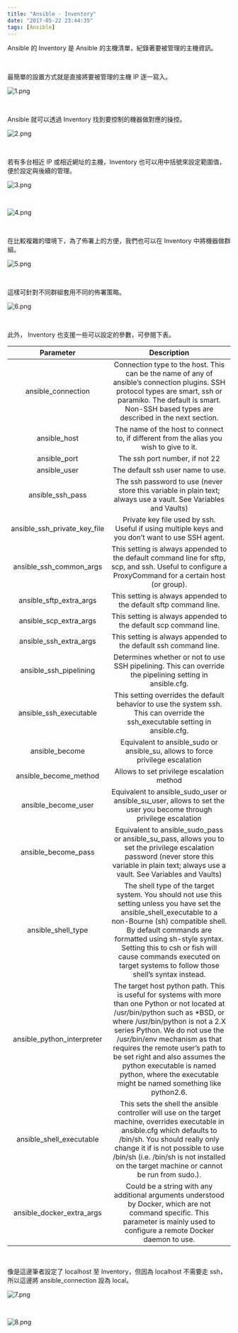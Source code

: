 ```yaml
---
title: "Ansible - Inventory"
date: "2017-05-22 23:44:35"
tags: [Ansible]
---
```



Ansible 的 Inventory 是 Ansible 的主機清單，紀錄著要被管理的主機資訊。  

<!-- More -->

<br/>


最簡單的設置方式就是直接將要被管理的主機 IP 逐一寫入。  

![1.png](1.png)

<br/>


Ansible 就可以透過 Inventory 找到要控制的機器做對應的操控。  

![2.png](2.png)

<br/>


若有多台相近 IP 或相近網址的主機，Inventory 也可以用中括號來設定範圍值，便於設定與後續的管理。  

![3.png](3.png)

<br/>


![4.png](4.png)

<br/>


在比較複雜的環境下，為了佈署上的方便，我們也可以在 Inventory 中將機器做群組。  

![5.png](5.png)

<br/>


這樣可針對不同群組套用不同的佈署策略。  

![6.png](6.png)

<br/>


此外， Inventory 也支援一些可以設定的參數，可參閱下表。  

| Parameter | Description | 
|:-------------:|:-------------:|
| ansible_connection | Connection type to the host. This can be the name of any of ansible’s connection plugins. SSH protocol types are smart, ssh or paramiko. The default is smart. Non-SSH based types are described in the next section. |
| ansible_host | The name of the host to connect to, if different from the alias you wish to give to it. |
| ansible_port | The ssh port number, if not 22 |
| ansible_user | The default ssh user name to use. |
| ansible_ssh_pass | The ssh password to use (never store this variable in plain text; always use a vault. See Variables and Vaults) |
| ansible_ssh_private_key_file | Private key file used by ssh. Useful if using multiple keys and you don’t want to use SSH agent. |
| ansible_ssh_common_args | This setting is always appended to the default command line for sftp, scp, and ssh. Useful to configure a ProxyCommand for a certain host (or group). |
| ansible_sftp_extra_args | This setting is always appended to the default sftp command line. |
| ansible_scp_extra_args | This setting is always appended to the default scp command line. |
| ansible_ssh_extra_args | This setting is always appended to the default ssh command line. |
| ansible_ssh_pipelining | Determines whether or not to use SSH pipelining. This can override the pipelining setting in ansible.cfg. |
| ansible_ssh_executable | This setting overrides the default behavior to use the system ssh. This can override the ssh_executable setting in ansible.cfg. |
| ansible_become | Equivalent to ansible_sudo or ansible_su, allows to force privilege escalation |
| ansible_become_method | Allows to set privilege escalation method |
| ansible_become_user | Equivalent to ansible_sudo_user or ansible_su_user, allows to set the user you become through privilege escalation |
| ansible_become_pass | Equivalent to ansible_sudo_pass or ansible_su_pass, allows you to set the privilege escalation password (never store this variable in plain text; always use a vault. See Variables and Vaults) |
| ansible_shell_type | The shell type of the target system. You should not use this setting unless you have set the ansible_shell_executable to a non-Bourne (sh) compatible shell. By default commands are formatted using sh-style syntax. Setting this to csh or fish will cause commands executed on target systems to follow those shell’s syntax instead. |
| ansible_python_interpreter | The target host python path. This is useful for systems with more than one Python or not located at /usr/bin/python such as *BSD, or where /usr/bin/python is not a 2.X series Python. We do not use the /usr/bin/env mechanism as that requires the remote user’s path to be set right and also assumes the python executable is named python, where the executable might be named something like python2.6. |
| ansible_shell_executable | This sets the shell the ansible controller will use on the target machine, overrides executable in ansible.cfg which defaults to /bin/sh. You should really only change it if is not possible to use /bin/sh (i.e. /bin/sh is not installed on the target machine or cannot be run from sudo.). |
| ansible_docker_extra_args | Could be a string with any additional arguments understood by Docker, which are not command specific. This parameter is mainly used to configure a remote Docker daemon to use. |

<br/>


像是這邊筆者設定了 localhost 至 Inventory，但因為 localhost 不需要走 ssh，所以這邊將 ansible_connection 設為 local。  

![7.png](7.png)

<br/>


![8.png](8.png)

<br/>
